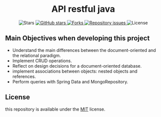 <h1 align="center">
    API restful java
</h1>

<p align="center">
  <img alt="Stars" src="https://img.shields.io/github/stars/pedrodanieljardim/api-RESTFUL-java"> 
  <a href="https://github.com/pedrodanieljardim/api-RESTFUL-java">
    <img alt="GitHub stars" src="https://img.shields.io/github/stars/pedrodanieljardim/AirCnC">
  </a>
    <a href="https://github.com/pedrodanieljardim/api-RESTFUL-java">
    <img alt="Forks" src="https://img.shields.io/github/forks/pedrodanieljardim/api-RESTFUL-java">
  </a>
    
  <a href="https://github.com/pedrodanieljardim/api-RESTFUL-java">
    <img alt="Repository issues" src="https://img.shields.io/github/issues/pedrodanieljardim/api-RESTFUL-java">
  </a>
  <img alt="License" src="https://img.shields.io/badge/license-MIT-brightgreen">
</p>


## Main Objectives when developing this project

- Understand the main differences between the document-oriented and the relational paradigm.
- Implement CRUD operations.
- Reflect on design decisions for a document-oriented database.
- implement associations between objects: nested objects and references.
- Perform queries with Spring Data and MongoRepository.

## License
this repository is available under the [MIT] license.

[MIT]: https://opensource.org/licenses/mit-license.php
